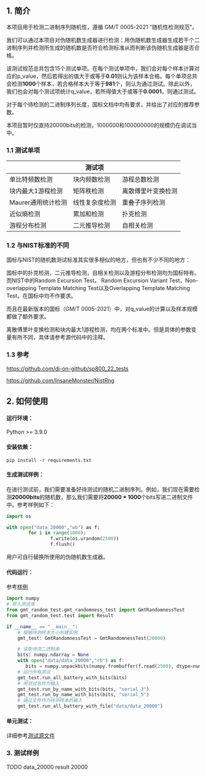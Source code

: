 ## 1. 简介

本项目用于检测二进制序列随机性，遵循 GM/T 0005-2021 "随机性检测规范"。

我们可以通过本项目对伪随机数生成器进行检测：用伪随机数生成器生成若干个二进制序列并检测所生成的随机数是否符合检测标准从而判断该伪随机生成器是否合格。

该测试规范总共包含15个测试单项。在每个测试单项中，我们会对每个样本计算对应的p_value，然后若得出的值大于或等于**0.01**则认为该样本合格。每个单项总共会检测**1000**个样本，若合格样本大于等于**981**个，则认为通过测试。除此以外，我们也会对每个测试项统计q_value，若所得值大于或等于**0.0001**，则通过测试。

对于每个待检测的二进制序列长度，国标文档中均有要求，并给出了对应的推荐参数。

本项目暂时仅直持20000bits的检测，1000000和100000000的规模仍在调试当中。

### 1.1 测试单项
|| 测试项| |
|--|--| --|
| 单比特频数检测| 块内频数检测| 游程总数检测|
| 块内最大1游程检测| 矩阵秩检测| 离散傅里叶变换检测|
| Maurer通用统计检测| 线性复杂度检测| 重叠子序列检测|
| 近似熵检测| 累加和检测| 扑克检测|
| 游程分布检测| 二元推导检测| 自相关检测|

### 1.2 与NIST标准的不同

国标与NIST的随机数测试标准其实很多相似的地方，但也有不少不同的地方：

国标中的扑克检测，二元推导检测，自相关检测以及游程分布检测均为国标特有。而NIST中的Random Excursion Test， Random Excursion Variant Test，Non-overlapping Template Matching Test以及Overlapping Template Matching Test，在国标中均不作要求。

而且在最新版本的国标（GM/T 0005-2021）中，对q_value的计算以及样本规模都做了额外要求。

离散傅里叶变换检测和块内最大1游程检测，均在两个标准中。但是具体的参数变量有所不同，具体请参考源代码中的注释。

### 1.3 参考

https://github.com/dj-on-github/sp800_22_tests

https://github.com/InsaneMonster/NistRng

## 2. 如何使用

#### 运行环境： 

Python >= 3.9.0

#### 安装依赖：

```
pip install -r requirements.txt
```

#### 生成测试样例：

在进行测试前，我们需要准备好待测试的随机二进制序列。例如，我们现在需要检测**20000bits**的随机数，那么我们需要将**20000 * 1000**个bits写进二进制文件中。参考样例如下：

```python
import os 

with open("data_20000","wb") as f:
        for i in range(1000):
                f.write(os.urandom(2500))
                f.flush()
```

用户可自行替换所使用的伪随机数生成器。

#### 代码运行：

参考[样例](example.py)

```python
import numpy
# 导入测试库
from gmt_random_test.gmt_randomness_test import GmtRandomnessTest
from gmt_random_test.test import Result

if __name__ == "__main__":
    # 根据待测样本大小创建实例
    gmt_test: GmtRandomnessTest = GmtRandomnessTest(20000)

    # 读取待测二进制串
    bits: numpy.ndarray = None
    with open("data/data_20000","rb") as f:
       bits = numpy.unpackbits(numpy.frombuffer(f.read(2500), dtype=numpy.uint8))
    # 运行所有测试
    gmt_test.run_all_battery_with_bits(bits)
    # 用测试名作为输入
    gmt_test.run_by_name_with_bits(bits, "serial_3")
    gmt_test.run_by_name_with_bits(bits, "serial_5")
    # 通过文件作为待测样本的输入
    gmt_test.run_all_battery_with_file("data/data_20000")
```

#### 单元测试：

详细参考[测试源文件](tests.py)

### 3. 测试样例

TODO data_20000 result 20000